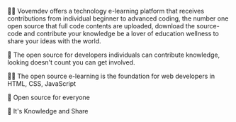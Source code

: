 🙋‍♀️ Vovemdev offers a technology e-learning platform that receives contributions from individual beginner to advanced coding, the number one open source that full code contents are uploaded, download the source-code and contribute your knowledge be a lover of education wellness to share your ideas with the world.

🌈 The open source for developers individuals can contribute knowledge, looking doesn't count you can get involved.

👩‍💻 The open source e-learning is the foundation for web developers in HTML, CSS, JavaScript

🍿 Open source for everyone

🧙 It's Knowledge and Share

